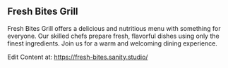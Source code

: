 ## Fresh Bites Grill

Fresh Bites Grill offers a delicious and nutritious menu with something for everyone. Our skilled chefs prepare fresh, flavorful dishes using only the finest ingredients. Join us for a warm and welcoming dining experience.

Edit Content at: https://fresh-bites.sanity.studio/